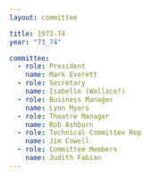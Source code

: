 ```yaml
---
layout: committee

title: 1973-74
year: "73_74"

committee:
  - role: President
    name: Mark Everett
  - role: Secretary
    name: Isabelle (Wallace?)
  - role: Business Manager
    name: Lynn Myers
  - role: Theatre Manager
    name: Rob Ashburn
  - role: Technical Committee Rep
    name: Jim Cowell
  - role: Committee Members
    name: Judith Fabian
---
```

